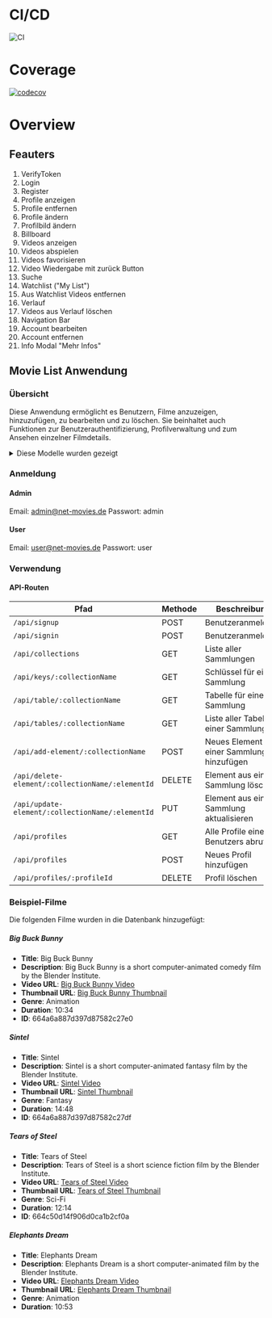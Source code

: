 # CI/CD

![CI](https://github.com/91doim1bif/IPR2/workflows/CI/CD%20Pipeline/badge.svg)

# Coverage

[![codecov](https://codecov.io/gh/91doim1bif/IPR2/graph/badge.svg?token=EDD7EI62T4)](https://codecov.io/gh/91doim1bif/IPR2)

# Overview

## Feauters

1. VerifyToken
2. Login
3. Register
4. Profile anzeigen
5. Profile entfernen
6. Profile ändern
7. Profilbild ändern
8. Billboard
9. Videos anzeigen
10. Videos abspielen
11. Videos favorisieren
12. Video Wiedergabe mit zurück Button
13. Suche
14. Watchlist ("My List")
15. Aus Watchlist Videos entfernen
16. Verlauf
17. Videos aus Verlauf löschen
18. Navigation Bar
19. Account bearbeiten
20. Account entfernen
21. Info Modal "Mehr Infos"


## Movie List Anwendung

### Übersicht

Diese Anwendung ermöglicht es Benutzern, Filme anzuzeigen, hinzuzufügen, zu bearbeiten und zu löschen. Sie beinhaltet auch Funktionen zur Benutzerauthentifizierung, Profilverwaltung und zum Ansehen einzelner Filmdetails.

<details>
  <summary>Diese Modelle wurden gezeigt</summary>

(Die Modelle können noch angepasst werden)

#### Account

| Feld              | Typ                 | Beschreibung                                |
| ----------------- | ------------------- | ------------------------------------------- |
| \_id              | String              | Eindeutige Kennung des Kontos               |
| userId            | ObjectId (Referenz) | Die ID des Benutzers, dem das Konto gehört  |
| type              | String              | Art des Kontos (z.B. 'Facebook', 'Google')  |
| provider          | String              | Anbieter des Kontos (z.B. 'OAuth2')         |
| providerAccountId | String              | Eindeutige Kennung des Kontos beim Anbieter |
| refresh_token     | String              | Aktualisierungstoken für das Konto          |
| access_token      | String              | Zugriffstoken für das Konto                 |
| expires_at        | Number              | Ablaufdatum des Tokens                      |
| token_type        | String              | Typ des Tokens (z.B. 'Bearer')              |
| scope             | String              | Bereich des Zugriffs                        |
| id_token          | String              | Token zur Identifizierung                   |
| session_state     | String              | Zustand der Sitzung                         |

#### VerificationToken

| Feld       | Typ    | Beschreibung                                |
| ---------- | ------ | ------------------------------------------- |
| \_id       | String | Eindeutige Kennung des Verifizierungstokens |
| identifier | String | Bezeichner für die Verifizierung            |
| token      | String | Token zur Verifizierung                     |
| expires    | Date   | Ablaufdatum des Tokens                      |

#### Movie

| Feld         | Typ    | Beschreibung                                  |
| ------------ | ------ | --------------------------------------------- |
| \_id         | String | Eindeutige Kennung des Films                  |
| title        | String | Titel des Films                               |
| description  | String | Beschreibung des Films                        |
| videoUrl     | String | URL zum Video des Films                       |
| thumbnailUrl | String | URL zum Thumbnail-Bild des Films              |
| genre        | String | Genre des Films                               |
| duration     | String | Dauer des Films (z.B. '2 Stunden 30 Minuten') |

#### User

| Feld               | Typ                            | Beschreibung                        |
| ------------------ | ------------------------------ | ----------------------------------- |
| \_id               | String                         | Eindeutige Kennung des Benutzers    |
| name               | String                         | Name des Benutzers                  |
| image              | String                         | URL zum Profilbild des Benutzers    |
| email              | String                         | E-Mail-Adresse des Benutzers        |
| emailVerified      | Date                           | Datum der E-Mail-Verifizierung      |
| password           | String                         | Passwort des Benutzers              |
| createdAt          | Date                           | Erstellungsdatum des Benutzerkontos |
| updatedAt          | Date                           | Datum der letzten Aktualisierung    |
| favoriteIds        | Array von ObjectId             | IDs der favorisierten Filme         |
| verificationTokens | Array von Verifizierungstokens | Liste der Verifizierungstokens      |
| accounts           | Array von Accounts             | Liste der Benutzerkonten            |

</details>

### Anmeldung

#### Admin

Email: admin@net-movies.de
Passwort: admin

#### User

Email: user@net-movies.de
Passwort: user

### Verwendung

#### API-Routen

| Pfad                                             | Methode | Beschreibung                               |
| ------------------------------------------------ | ------- | ------------------------------------------ |
| `/api/signup`                                    | POST    | Benutzeranmeldung                          |
| `/api/signin`                                    | POST    | Benutzeranmeldung                          |
| `/api/collections`                               | GET     | Liste aller Sammlungen                     |
| `/api/keys/:collectionName`                      | GET     | Schlüssel für eine Sammlung                |
| `/api/table/:collectionName`                     | GET     | Tabelle für eine Sammlung                  |
| `/api/tables/:collectionName`                    | GET     | Liste aller Tabellen einer Sammlung        |
| `/api/add-element/:collectionName`               | POST    | Neues Element zu einer Sammlung hinzufügen |
| `/api/delete-element/:collectionName/:elementId` | DELETE  | Element aus einer Sammlung löschen         |
| `/api/update-element/:collectionName/:elementId` | PUT     | Element aus einer Sammlung aktualisieren   |
| `/api/profiles`                                  | GET     | Alle Profile eines Benutzers abrufen       |
| `/api/profiles`                                  | POST    | Neues Profil hinzufügen                    |
| `/api/profiles/:profileId`                       | DELETE  | Profil löschen                             |


### Beispiel-Filme

Die folgenden Filme wurden in die Datenbank hinzugefügt:

##### Big Buck Bunny

- **Title**: Big Buck Bunny
- **Description**: Big Buck Bunny is a short computer-animated comedy film by the Blender Institute.
- **Video URL**: [Big Buck Bunny Video](http://distribution.bbb3d.renderfarming.net/video/mp4/bbb_sunflower_1080p_60fps_normal.mp4)
- **Thumbnail URL**: [Big Buck Bunny Thumbnail](https://peach.blender.org/wp-content/uploads/title_anouncement.jpg?x11217)
- **Genre**: Animation
- **Duration**: 10:34
- **ID**: 664a6a887d397d87582c27e0

##### Sintel

- **Title**: Sintel
- **Description**: Sintel is a short computer-animated fantasy film by the Blender Institute.
- **Video URL**: [Sintel Video](https://archive.org/download/Sintel/sintel-2048-surround.mp4)
- **Thumbnail URL**: [Sintel Thumbnail](https://ddz4ak4pa3d19.cloudfront.net/cache/cb/6d/cb6dd0a5f551eec35f896…)
- **Genre**: Fantasy
- **Duration**: 14:48
- **ID**: 664a6a887d397d87582c27df

##### Tears of Steel

- **Title**: Tears of Steel
- **Description**: Tears of Steel is a short science fiction film by the Blender Institute.
- **Video URL**: [Tears of Steel Video](https://archive.org/download/tearsofsteel_202010/TEARSOFSTEEL.mp4)
- **Thumbnail URL**: [Tears of Steel Thumbnail](https://m.media-amazon.com/images/M/MV5BNzNiMDUxYmItMzkyMS00MzlmLWJlNWYtYmUyMmFkZDE4MjExXkEyXkFqcGdeQXVyNjMxMTk1NTM@._V1_.jpg)
- **Genre**: Sci-Fi
- **Duration**: 12:14
- **ID**: 664c50d14f906d0ca1b2cf0a

##### Elephants Dream

- **Title**: Elephants Dream
- **Description**: Elephants Dream is a short computer-animated film by the Blender Institute.
- **Video URL**: [Elephants Dream Video](https://www.youtube.com/embed/ePVe9FzuFfQ)
- **Thumbnail URL**: [Elephants Dream Thumbnail](https://upload.wikimedia.org/wikipedia/commons/f/fd/Elephants_Dream_Emo_Proog_s6.jpg)
- **Genre**: Animation
- **Duration**: 10:53
